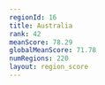 ```yaml
---
regionId: 16
title: Australia
rank: 42
meanScore: 78.29
globalMeanScore: 71.78
numRegions: 220
layout: region_score
---
```

